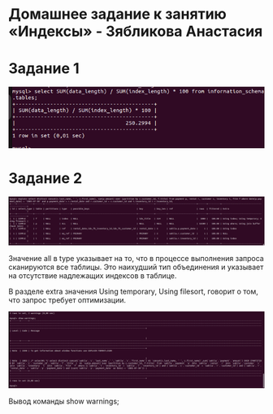 # Домашнее задание к занятию «Индексы» - Зябликова Анастасия
# Задание 1 

![1](https://github.com/mmau5/index/blob/master/Screenshot%20from%202024-02-01%2016-31-42.png)

# Задание 2

![2](https://github.com/mmau5/index/blob/master/Screenshot%20from%202024-02-01%2017-04-47.png)

Значение all в type указывает на то, что в процессе выполнения запроса сканируются все таблицы. Это наихудший тип объединения и указывает на отсутствие надлежащих индексов в таблице.

В разделе extra значения Using temporary, Using filesort, говорит о том, что запрос требует оптимизации.

![3](https://github.com/mmau5/index/blob/master/Screenshot%20from%202024-02-02%2012-09-23.png)

Вывод команды show warnings;

